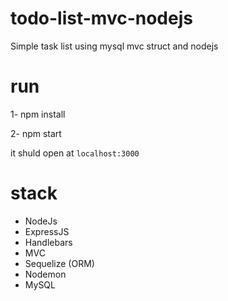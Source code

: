 # todo-list-mvc-nodejs
Simple task list using mysql mvc struct and nodejs

# run
1- npm install

2- npm start

it shuld open at `localhost:3000`

# stack
* NodeJs
* ExpressJS
* Handlebars
* MVC
* Sequelize (ORM)
* Nodemon
* MySQL

